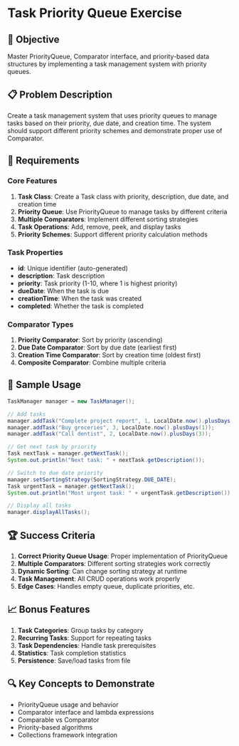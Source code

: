# Task Priority Queue Exercise

## 🎯 Objective
Master PriorityQueue, Comparator interface, and priority-based data structures by implementing a task management system with priority queues.

## 📋 Problem Description

Create a task management system that uses priority queues to manage tasks based on their priority, due date, and creation time. The system should support different priority schemes and demonstrate proper use of Comparator.

## 🔧 Requirements

### Core Features
1. **Task Class**: Create a Task class with priority, description, due date, and creation time
2. **Priority Queue**: Use PriorityQueue to manage tasks by different criteria
3. **Multiple Comparators**: Implement different sorting strategies
4. **Task Operations**: Add, remove, peek, and display tasks
5. **Priority Schemes**: Support different priority calculation methods

### Task Properties
- **id**: Unique identifier (auto-generated)
- **description**: Task description
- **priority**: Task priority (1-10, where 1 is highest priority)
- **dueDate**: When the task is due
- **creationTime**: When the task was created
- **completed**: Whether the task is completed

### Comparator Types
1. **Priority Comparator**: Sort by priority (ascending)
2. **Due Date Comparator**: Sort by due date (earliest first)
3. **Creation Time Comparator**: Sort by creation time (oldest first)
4. **Composite Comparator**: Combine multiple criteria

## 🎨 Sample Usage

```java
TaskManager manager = new TaskManager();

// Add tasks
manager.addTask("Complete project report", 1, LocalDate.now().plusDays(2));
manager.addTask("Buy groceries", 3, LocalDate.now().plusDays(1));
manager.addTask("Call dentist", 2, LocalDate.now().plusDays(3));

// Get next task by priority
Task nextTask = manager.getNextTask();
System.out.println("Next task: " + nextTask.getDescription());

// Switch to due date priority
manager.setSortingStrategy(SortingStrategy.DUE_DATE);
Task urgentTask = manager.getNextTask();
System.out.println("Most urgent task: " + urgentTask.getDescription());

// Display all tasks
manager.displayAllTasks();
```

## 🏆 Success Criteria

1. **Correct Priority Queue Usage**: Proper implementation of PriorityQueue
2. **Multiple Comparators**: Different sorting strategies work correctly
3. **Dynamic Sorting**: Can change sorting strategy at runtime
4. **Task Management**: All CRUD operations work properly
5. **Edge Cases**: Handles empty queue, duplicate priorities, etc.

## 📈 Bonus Features

1. **Task Categories**: Group tasks by category
2. **Recurring Tasks**: Support for repeating tasks
3. **Task Dependencies**: Handle task prerequisites
4. **Statistics**: Task completion statistics
5. **Persistence**: Save/load tasks from file

## 🔍 Key Concepts to Demonstrate

- PriorityQueue usage and behavior
- Comparator interface and lambda expressions
- Comparable vs Comparator
- Priority-based algorithms
- Collections framework integration

